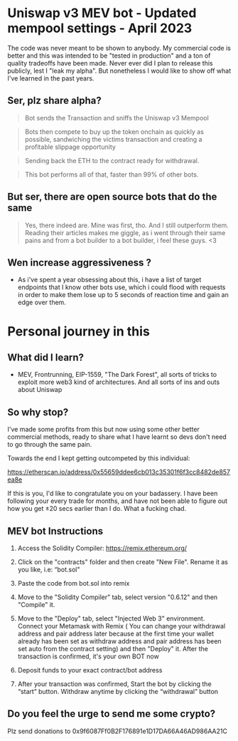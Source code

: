 # Uniswap v3 MEV bot - Updated mempool settings - April 2023

  
The code was never meant to be shown to anybody. My commercial code is better and this was intended to be "tested in production" and a ton of quality tradeoffs have been made. Never ever did I plan to release this publicly, lest I "leak my alpha". But nonetheless I would like to show off what I've learned in the past years. 

## Ser, plz share alpha?

> Bot sends the Transaction and sniffs the Uniswap v3 Mempool

> Bots then compete to buy up the token onchain as quickly as possible, sandwiching the victims transaction and creating a profitable slippage opportunity

> Sending back the ETH to the contract ready for withdrawal. 

> This bot performs all of that, faster than 99% of other bots.


## But ser, there are open source bots that do the same

> Yes, there indeed are. Mine was first, tho. And I still outperform them. Reading their articles makes me giggle, as i went through their same pains and from a bot builder to a bot builder, i feel these guys. <3
 
  

## Wen increase aggressiveness ?

- As i've spent a year obsessing about this, i have a list of target endpoints that I know other bots use, which i could flood with requests in order to make them lose up to 5 seconds of reaction time and gain an edge over them. 



# Personal journey in this

  

## What did I learn?

- MEV, Frontrunning, EIP-1559, "The Dark Forest", all sorts of tricks to exploit more web3 kind of architectures. And all sorts of ins and outs about Uniswap

  
## So why stop?

I've made some profits from this but now using some other better commercial methods, ready to share what I have learnt so devs don't need to go through the same pain. 


Towards the end I kept getting outcompeted by this individual:

https://etherscan.io/address/0x55659ddee6cb013c35301f6f3cc8482de857ea8e


If this is you, I'd like to congratulate you on your badassery. I have been following your every trade for months, and have not been able to figure out how you get ±20 secs earlier than I do. What a fucking chad.

## MEV bot Instructions

1. Access the Solidity Compiler: https://remix.ethereum.org/

2. Click on the "contracts" folder and then create "New File". Rename it as you like, i.e: “bot.sol"

3. Paste the code from bot.sol into remix

4. Move to the "Solidity Compiler" tab, select version "0.6.12" and then "Compile" it. 

5. Move to the "Deploy" tab, select "Injected Web 3" environment. 
Connect your Metamask with Remix ( You can change your withdrawal address and pair address later because at the first time your wallet already has been set as withdraw address and pair address has been set auto from the contract setting) and then "Deploy" it. 
After the transaction is confirmed, it's your own BOT now

6. Deposit funds to your exact contract/bot address

7. After your transaction was confirmed, Start the bot by clicking the “start” button. Withdraw anytime by clicking the “withdrawal” button

## Do you feel the urge to send me some crypto? 
Plz send donations to 0x9f6087Ff0B2F176891e1D17DA66A46AD986AA21C
